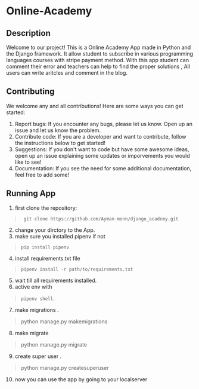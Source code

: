 
# Online-Academy

## Description
Welcome to our project! This is a Online Academy App made in Python and the Django framework. It allow student to subscribe in various programming languages courses with stripe payment method. With this app student can comment their error and teachers can help to find the proper solutions , All users can write aritcles and comment in the blog. 

## Contributing
We welcome any and all contributions! Here are some ways you can get started:
1. Report bugs: If you encounter any bugs, please let us know. Open up an issue and let us know the problem.
2. Contribute code: If you are a developer and want to contribute, follow the instructions below to get started!
3. Suggestions: If you don't want to code but have some awesome ideas, open up an issue explaining some updates or imporvements you would like to see!
4. Documentation: If you see the need for some additional documentation, feel free to add some!


## Running App 
1. first clone the repository: 
>` git clone https://github.com/Ayman-monn/django_academy.git` 
2. change your dirctory to the App. 
3. make sure you installed pipenv if not 
>` pip install pipenv ` 
4. install requirements.txt file
>` pipenv install -r path/to/requirements.txt ` 
5. wait till all requirements installed. 
6. active env with
>`pipenv shell`. 
7. make migrations .
>python manage.py makemigrations
8. make migrate
>python manage.py migrate
9. create super user .
>python manage.py createsuperuser
10. now you can use the app by going to your localserver  